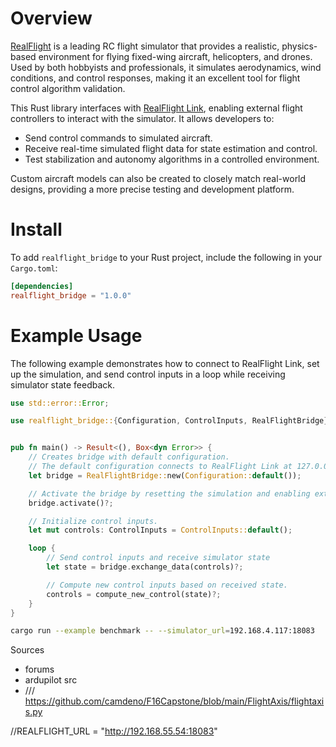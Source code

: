 # Overview

[RealFlight](https://www.realflight.com/) is a leading RC flight simulator that provides a realistic, physics-based environment for flying fixed-wing aircraft, helicopters, and drones. Used by both hobbyists and professionals, it simulates aerodynamics, wind conditions, and control responses, making it an excellent tool for flight control algorithm validation.

This Rust library interfaces with [RealFlight Link](https://forums.realflight.com/index.php?threads/flightaxis-link-q-a.32854/), enabling external flight controllers to interact with the simulator. It allows developers to:

* Send control commands to simulated aircraft.
* Receive real-time simulated flight data for state estimation and control.
* Test stabilization and autonomy algorithms in a controlled environment.

Custom aircraft models can also be created to closely match real-world designs, providing a more precise testing and development platform.

# Install

To add `realflight_bridge` to your Rust project, include the following in your `Cargo.toml`:

```toml
[dependencies]
realflight_bridge = "1.0.0"
```

# Example Usage

The following example demonstrates how to connect to RealFlight Link, set up the simulation, and send control inputs in a loop while receiving simulator state feedback.

```rust
use std::error::Error;

use realflight_bridge::{Configuration, ControlInputs, RealFlightBridge};


pub fn main() -> Result<(), Box<dyn Error>> {
    // Creates bridge with default configuration.
    // The default configuration connects to RealFlight Link at 127.0.0.1:18083
    let bridge = RealFlightBridge::new(Configuration::default());

    // Activate the bridge by resetting the simulation and enabling external control input.
    bridge.activate()?;

    // Initialize control inputs.
    let mut controls: ControlInputs = ControlInputs::default();

    loop {
        // Send control inputs and receive simulator state
        let state = bridge.exchange_data(controls)?;

        // Compute new control inputs based on received state.
        controls = compute_new_control(state)?;
    }
}
```

```bash
cargo run --example benchmark -- --simulator_url=192.168.4.117:18083
```

Sources
* forums
* ardupilot src
* /// https://github.com/camdeno/F16Capstone/blob/main/FlightAxis/flightaxis.py

//REALFLIGHT_URL = "http://192.168.55.54:18083"
